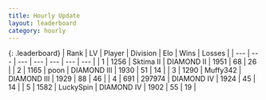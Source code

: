 ```yaml
---
title: Hourly Update
layout: leaderboard
category: hourly
---
```


{: .leaderboard}
| Rank | LV | Player | Division | Elo | Wins | Losses |
| --- | --- | --- | --- | --- | --- | --- |
| <span data-change="0">1</span> | 1256 | <span title="ID: 402846">Sktima II</span> | DIAMOND II | <span data-change="1">1951</span> | <span data-change="2">68</span> | <span data-change="1">26</span> |
| <span data-change="0">2</span> | 1165 | <span title="ID: 540690">poon</span> | DIAMOND III | <span data-change="0">1930</span> | <span data-change="0">51</span> | <span data-change="0">14</span> |
| <span data-change="0">3</span> | 1290 | <span title="ID: 720567">Muffy342</span> | DIAMOND III | <span data-change="0">1929</span> | <span data-change="0">88</span> | <span data-change="0">46</span> |
| <span data-change="0">4</span> | 691 | <span title="ID: 544038">297974</span> | DIAMOND IV | <span data-change="0">1924</span> | <span data-change="0">45</span> | <span data-change="0">14</span> |
| <span data-change="5">5</span> | 1582 | <span title="ID: 498412">LuckySpin</span> | DIAMOND IV | <span data-change="27">1902</span> | <span data-change="3">55</span> | <span data-change="0">19</span> |
